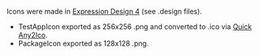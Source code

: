 ﻿Icons were made in [Expression Design 4][ED4] (see .design files).

- TestAppIcon exported as 256x256 .png and converted to .ico via [Quick Any2Ico][Any2Ico].
- PackageIcon exported as 128x128 .png.


[ED4]: http://expressiondesign4.com/
[Any2Ico]: https://www.carifred.com/quick_any2ico/